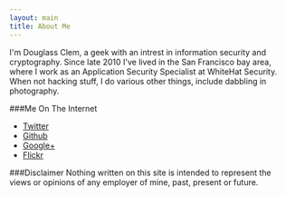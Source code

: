 ```yaml
---
layout: main
title: About Me
---
```


I'm Douglass Clem, a geek with an intrest in information security and cryptography. Since late 2010 I've lived in the San Francisco bay area, where I work as an Application Security Specialist at WhiteHat Security. When not hacking stuff, I do various other things, include dabbling in photography.

###Me On The Internet
* [Twitter](http://twitter.com/crashsystems)
* [Github](https://github.com/crashsystems)
* [Google+](https://plus.google.com/113061983023159682683/posts)
* [Flickr](http://www.flickr.com/photos/crashsystems)

###Disclaimer
Nothing written on this site is intended to represent the views or opinions of any employer of mine, past, present or future.